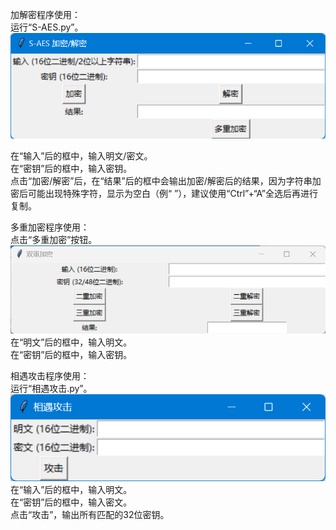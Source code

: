 加解密程序使用：  
运行“S-AES.py”。  
![S-AES](/image/S-AES.png)

在“输入”后的框中，输入明文/密文。  
在“密钥”后的框中，输入密钥。  
点击“加密/解密”后，在“结果”后的框中会输出加密/解密后的结果，因为字符串加密后可能出现特殊字符，显示为空白（例“    ”），建议使用“Ctrl”+“A”全选后再进行复制。  

多重加密程序使用：  
点击“多重加密”按钮。  
 ![S-AES](/image/多重加密.png)
在“明文”后的框中，输入明文。  
在“密钥”后的框中，输入密钥。  

相遇攻击程序使用：  
运行“相遇攻击.py”。  
 ![S-AES](/image/相遇攻击.png)
在“输入”后的框中，输入明文。  
在“密钥”后的框中，输入密文。  
点击“攻击”，输出所有匹配的32位密钥。  

